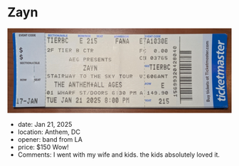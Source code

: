 # Zayn

![Zayn ticket](images/zayn.png)

+ date: Jan 21, 2025
+ location: Anthem, DC
+ opener: band from LA
+ price: $150 Wow!
+ Comments: I went with my wife and kids.  the kids absolutely loved it. 
